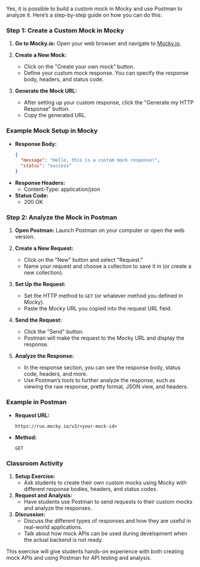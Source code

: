 Yes, it is possible to build a custom mock in Mocky and use Postman to analyze it. Here’s a step-by-step guide on how you can do this:

### Step 1: Create a Custom Mock in Mocky

1. **Go to Mocky.io:**
   Open your web browser and navigate to [Mocky.io](https://www.mocky.io/).

2. **Create a New Mock:**

   - Click on the "Create your own mock" button.
   - Define your custom mock response. You can specify the response body, headers, and status code.

3. **Generate the Mock URL:**
   - After setting up your custom response, click the "Generate my HTTP Response" button.
   - Copy the generated URL.

### Example Mock Setup in Mocky

- **Response Body:**
  ```json
  {
    "message": "Hello, this is a custom mock response!",
    "status": "success"
  }
  ```
- **Response Headers:**
  - Content-Type: application/json
- **Status Code:**
  - 200 OK

### Step 2: Analyze the Mock in Postman

1. **Open Postman:**
   Launch Postman on your computer or open the web version.

2. **Create a New Request:**

   - Click on the "New" button and select "Request."
   - Name your request and choose a collection to save it in (or create a new collection).

3. **Set Up the Request:**

   - Set the HTTP method to `GET` (or whatever method you defined in Mocky).
   - Paste the Mocky URL you copied into the request URL field.

4. **Send the Request:**

   - Click the "Send" button.
   - Postman will make the request to the Mocky URL and display the response.

5. **Analyze the Response:**
   - In the response section, you can see the response body, status code, headers, and more.
   - Use Postman’s tools to further analyze the response, such as viewing the raw response, pretty format, JSON view, and headers.

### Example in Postman

- **Request URL:**
  ```
  https://run.mocky.io/v3/<your-mock-id>
  ```
- **Method:**
  ```
  GET
  ```

### Classroom Activity

1. **Setup Exercise:**
   - Ask students to create their own custom mocks using Mocky with different response bodies, headers, and status codes.
2. **Request and Analysis:**
   - Have students use Postman to send requests to their custom mocks and analyze the responses.
3. **Discussion:**
   - Discuss the different types of responses and how they are useful in real-world applications.
   - Talk about how mock APIs can be used during development when the actual backend is not ready.

This exercise will give students hands-on experience with both creating mock APIs and using Postman for API testing and analysis.
